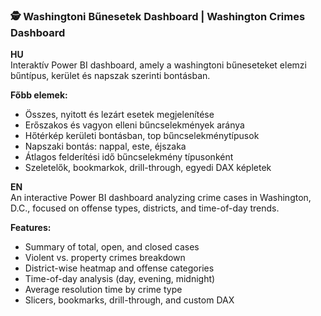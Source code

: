 
### 🕵️ Washingtoni Bűnesetek Dashboard | Washington Crimes Dashboard

**HU**  
Interaktív Power BI dashboard, amely a washingtoni bűneseteket elemzi bűntípus, kerület és napszak szerinti bontásban.

**Főbb elemek:**

- Összes, nyitott és lezárt esetek megjelenítése  
- Erőszakos és vagyon elleni bűncselekmények aránya  
- Hőtérkép kerületi bontásban, top bűncselekménytípusok  
- Napszaki bontás: nappal, este, éjszaka  
- Átlagos felderítési idő bűncselekmény típusonként  
- Szeletelők, bookmarkok, drill-through, egyedi DAX képletek

**EN**  
An interactive Power BI dashboard analyzing crime cases in Washington, D.C., focused on offense types, districts, and time-of-day trends.

**Features:**

- Summary of total, open, and closed cases  
- Violent vs. property crimes breakdown  
- District-wise heatmap and offense categories  
- Time-of-day analysis (day, evening, midnight)  
- Average resolution time by crime type  
- Slicers, bookmarks, drill-through, and custom DAX
